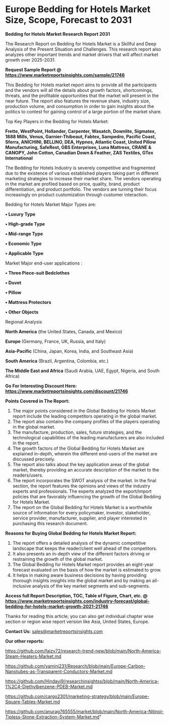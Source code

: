 # Europe Bedding for Hotels Market Size, Scope, Forecast to 2031

<strong>Bedding for Hotels Market Research Report 2031</strong>

The Research Report on Bedding for Hotels Market is a Skillful and Deep Analysis of the Present Situation and Challenges. This research report also analyzes other important trends and market drivers that will affect market growth over 2025-2031.

<strong>Request Sample Report @ <a href=https://www.marketreportsinsights.com/sample/21746>https://www.marketreportsinsights.com/sample/21746</a></strong>

This Bedding for Hotels market report aims to provide all the participants and the vendors will all the details about growth factors, shortcomings, threats, and the profitable opportunities that the market will present in the near future. The report also features the revenue share, industry size, production volume, and consumption in order to gain insights about the politics to contest for gaining control of a large portion of the market share.

Top Key Players in the Bedding for Hotels Market:

<strong>Frette, WestPoint, Hollander, Carpenter, Wasatch, Downlite, Sigmatex, 1888 Mills, Venus, Garnier-Thibeaut, Fabtex, Sampedro, Pacific Coast, Sferra, ANICHINI, BELLINO, DEA, Hypnos, Atlantic Coast, United Pillow Manufacturing, SafeRest, GBS Enterprises, Luna Mattress, CRANE & CANOPY, John Cotton, Canadian Down & Feather, ZAS Textiles, GTex International</strong>

The Bedding for Hotels Industry is severely competitive and fragmented due to the existence of various established players taking part in different marketing strategies to increase their market share. The vendors operating in the market are profiled based on price, quality, brand, product differentiation, and product portfolio. The vendors are turning their focus increasingly on product customization through customer interaction.

Bedding for Hotels Market Major Types are:

<strong>• Luxury Type

• High-grade Type

• Mid-range Type

• Economic Type

• Applicable Type</strong>

Market Major end-user applications :

<strong>• Three Piece-suit Bedclothes

• Duvet

• Pillow

• Mattress Protectors

• Other Objects</strong>

Regional Analysis

</u><strong><b>North America</b></strong> (the United States, Canada, and Mexico)

<strong><b>Europe </b></strong>(Germany, France, UK, Russia, and Italy)

<strong><b>Asia-Pacific</b></strong> (China, Japan, Korea, India, and Southeast Asia)

<strong><b>South America</b></strong> (Brazil, Argentina, Colombia, etc.)

<strong><b>The Middle East and Africa</b></strong> (Saudi Arabia, UAE, Egypt, Nigeria, and South Africa)

<strong>Go For Interesting Discount Here: <a href=https://www.marketreportsinsights.com/discount/21746>https://www.marketreportsinsights.com/discount/21746</a></strong>

<strong>Points Covered in The Report:</strong>
<ol>
  <li>The major points considered in the Global Bedding for Hotels Market report include the leading competitors operating in the global market.</li>
  <li>The report also contains the company profiles of the players operating in the global market.</li>
  <li>The manufacture, production, sales, future strategies, and the technological capabilities of the leading manufacturers are also included in the report.</li>
  <li>The growth factors of the Global Bedding for Hotels Market are explained in-depth, wherein the different end-users of the market are discussed precisely.</li>
  <li>The report also talks about the key application areas of the global market, thereby providing an accurate description of the market to the readers/users.</li>
  <li>The report incorporates the SWOT analysis of the market. In the final section, the report features the opinions and views of the industry experts and professionals. The experts analyzed the export/import policies that are favorably influencing the growth of the Global Bedding for Hotels Market.</li>
  <li>The report on the Global Bedding for Hotels Market is a worthwhile source of information for every policymaker, investor, stakeholder, service provider, manufacturer, supplier, and player interested in purchasing this research document.</li>
</ol>
<strong>Reasons for Buying Global Bedding for Hotels Market Report:</strong>

<ol>
  <li>The report offers a detailed analysis of the dynamic competitive landscape that keeps the reader/client well ahead of the competitors.</li>
  <li>It also presents an in-depth view of the different factors driving or restraining the growth of the global market.</li>
  <li>The Global Bedding for Hotels Market report provides an eight-year forecast evaluated on the basis of how the market is estimated to grow.</li>
  <li>It helps in making aware business decisions by having providing thorough insights insights into the global market and by making an all-inclusive analysis of the key market segments and sub-segments.</li>
</ol>
<strong>Access full Report Description, TOC, Table of Figure, Chart, etc. @ <a href=https://www.marketreportsinsights.com/industry-forecast/global-bedding-for-hotels-market-growth-2021-21746>https://www.marketreportsinsights.com/industry-forecast/global-bedding-for-hotels-market-growth-2021-21746</a></strong>


Thanks for reading this article; you can also get individual chapter wise section or region wise report version like Asia, United States, Europe.

<strong>Contact Us:</strong>
sales@marketreportsinsights.com

<strong>Our other reports:</strong>

<a href=https://github.com/faizy72/research-trend-new/blob/main/North-America-Steam-Heaters-Market.md>https://github.com/faizy72/research-trend-new/blob/main/North-America-Steam-Heaters-Market.md</a>

<a href=https://github.com/yamini231/Research/blob/main/Europe-Carbon-Nanotubes-as-Transparent-Conductors-Market.md>https://github.com/yamini231/Research/blob/main/Europe-Carbon-Nanotubes-as-Transparent-Conductors-Market.md</a>

<a href=https://github.com/Hindavi9/researchinsightss/blob/main/North-America-1%2C4-Diethylbenzene-PDEB-Market.md>https://github.com/Hindavi9/researchinsightss/blob/main/North-America-1%2C4-Diethylbenzene-PDEB-Market.md</a>

<a href=https://github.com/cargo2301/marketing-strategy/blob/main/Europe-Square-Tables-Market.md>https://github.com/cargo2301/marketing-strategy/blob/main/Europe-Square-Tables-Market.md</a>

<a href=https://github.com/anurag765555/market/blob/main/North-America-Nitinol-Tipless-Stone-Extraction-System-Market.md>https://github.com/anurag765555/market/blob/main/North-America-Nitinol-Tipless-Stone-Extraction-System-Market.md</a>"
